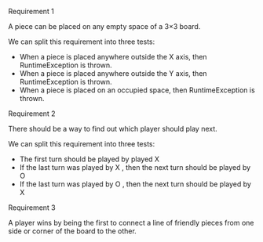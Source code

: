 Requirement 1

A piece can be placed on any empty space of a 3×3 board.

We can split this requirement into three tests:

- When a piece is placed anywhere outside the X axis, then RuntimeException is thrown.
- When a piece is placed anywhere outside the Y axis, then RuntimeException is thrown.
- When a piece is placed on an occupied space, then RuntimeException is thrown.

Requirement 2

There should be a way to find out which player should play next.


We can split this requirement into three tests:

- The first turn should be played by played X
- If the last turn was played by X , then the next turn should be played by O
- If the last turn was played by O , then the next turn should be played by X

Requirement 3

A player wins by being the first to connect a line of friendly pieces from one side or corner of the board to the other.